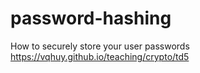 # password-hashing
How to securely store your user passwords
https://vqhuy.github.io/teaching/crypto/td5
